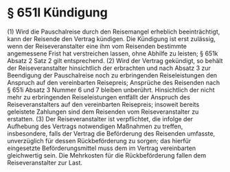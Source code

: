 # § 651l Kündigung
(1) Wird die Pauschalreise durch den Reisemangel erheblich beeinträchtigt, kann der Reisende den Vertrag kündigen. Die Kündigung ist erst zulässig, wenn der Reiseveranstalter eine ihm vom Reisenden bestimmte angemessene Frist hat verstreichen lassen, ohne Abhilfe zu leisten; § 651k Absatz 2 Satz 2 gilt entsprechend.
(2) Wird der Vertrag gekündigt, so behält der Reiseveranstalter hinsichtlich der erbrachten und nach Absatz 3 zur Beendigung der Pauschalreise noch zu erbringenden Reiseleistungen den Anspruch auf den vereinbarten Reisepreis; Ansprüche des Reisenden nach § 651i Absatz 3 Nummer 6 und 7 bleiben unberührt. Hinsichtlich der nicht mehr zu erbringenden Reiseleistungen entfällt der Anspruch des Reiseveranstalters auf den vereinbarten Reisepreis; insoweit bereits geleistete Zahlungen sind dem Reisenden vom Reiseveranstalter zu erstatten.
(3) Der Reiseveranstalter ist verpflichtet, die infolge der Aufhebung des Vertrags notwendigen Maßnahmen zu treffen, insbesondere, falls der Vertrag die Beförderung des Reisenden umfasste, unverzüglich für dessen Rückbeförderung zu sorgen; das hierfür eingesetzte Beförderungsmittel muss dem im Vertrag vereinbarten gleichwertig sein. Die Mehrkosten für die Rückbeförderung fallen dem Reiseveranstalter zur Last.